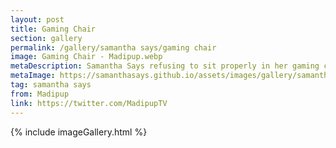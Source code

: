 ```yaml
---
layout: post
title: Gaming Chair
section: gallery
permalink: /gallery/samantha says/gaming chair
image: Gaming Chair - Madipup.webp
metaDescription: Samantha Says refusing to sit properly in her gaming chair. Commissioned from Madipup.
metaImage: https://samanthasays.github.io/assets/images/gallery/samantha says/Gaming Chair - Madipup.webp
tag: samantha says
from: Madipup
link: https://twitter.com/MadipupTV
---
```

{% include imageGallery.html %}